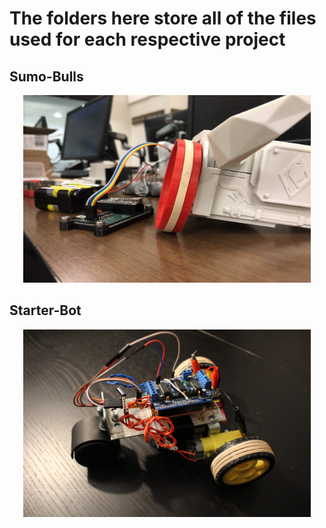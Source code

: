# The folders here store all of the files used for each respective project

## Sumo-Bulls
<p align="center">
  <img width="460" height="300" src="https://github.com/Runtime-Learner/McGill-BattleBots-Club/blob/master/Projects/Sumo-Bulls/Pictures/IMG_7151.jpg">
</p>

## Starter-Bot
<p align="center">
  <img width="460" height="300" src="https://github.com/Runtime-Learner/McGill-BattleBots-Club/blob/master/Projects/Starter-Bot/Pictures/Robot%20Shot%208.jpg">
</p>
